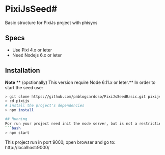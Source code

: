 # PixiJsSeed#
Basic structure for PixiJs project with phisycs 
## Specs
- Use Pixi 4.x or leter
- Need Nodejs 6.x or leter


## Installation
**Note**
** (opctionally) This version require Node 6.11.x or leter.**
In order to start the seed use: 
```bash
> git clone https://github.com/pablogcardoso/PixiJsSeedBasic.git pixijs
> cd pixijs
# install the project's dependencies
> npm install

## Running
For run your project need init the node server, but is not a restriction:
```bash
> npm start

```
This project run in port 9000, open browser and go to: http://localhost:9000/

